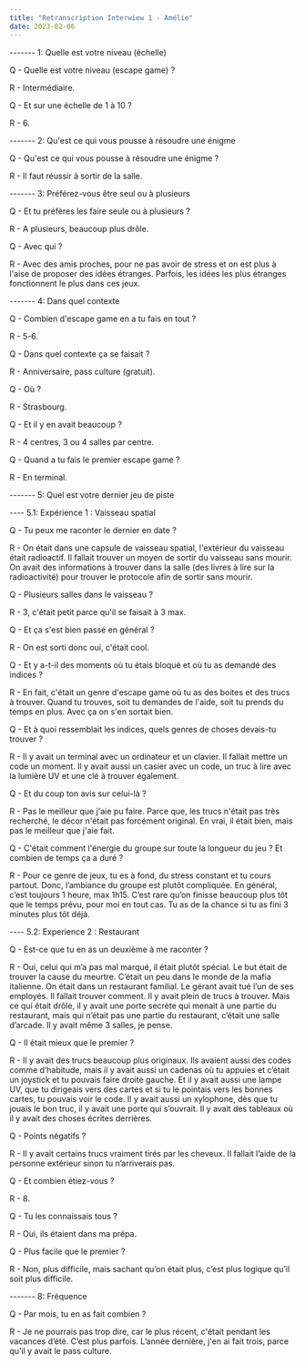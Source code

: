 ```yaml
---
title: "Retranscription Interwiew 1 - Amélie"
date: 2023-02-06
---
```

------- 1: Quelle est votre niveau (échelle)

Q - Quelle est votre niveau (escape game) ?

R - Intermédiaire.

Q - Et sur une échelle de 1 à 10 ?

R - 6.

------- 2: Qu'est ce qui vous pousse à résoudre une énigme

Q - Qu'est ce qui vous pousse à résoudre une énigme ?

R - Il faut réussir à sortir de la salle.

------- 3: Préférez-vous être seul ou à plusieurs

Q - Et tu préfères les faire seule ou à plusieurs ?

R - A plusieurs, beaucoup plus drôle.

Q - Avec qui ?

R - Avec des amis proches, pour ne pas avoir de stress et on est plus à l'aise de proposer des idées étranges. Parfois, les idées les plus étranges fonctionnent le plus dans ces jeux.

------- 4: Dans quel contexte 

Q - Combien d'escape game en a tu fais en tout ?

R - 5-6.

Q - Dans quel contexte ça se faisait ?

R - Anniversaire, pass culture (gratuit).

Q - Où ?

R - Strasbourg.

Q - Et il y en avait beaucoup ?

R -  4 centres, 3 ou 4 salles par centre.

Q - Quand a tu fais le premier escape game ?

R - En terminal. 

------- 5: Quel est votre dernier jeu de piste

---- 5.1: Expérience 1 :  Vaisseau spatial

Q - Tu peux me raconter le dernier en date ?

R - On était dans une capsule de vaisseau spatial, l'extérieur du vaisseau était radioactif. Il fallait trouver un moyen de sortir du vaisseau sans mourir. On avait des informations à trouver dans la salle (des livres à lire sur la radioactivité) pour trouver le protocole afin de sortir sans mourir.

Q - Plusieurs salles dans le vaisseau ?

R - 3, c'était petit parce qu'il se faisait à 3 max.

Q - Et ça s'est bien passé en général ?

R - On est sorti donc oui, c'était cool.

Q - Et y a-t-il des moments où tu étais bloqué et où tu as demandé des indices ?

R - En fait, c'était un genre d'escape game où tu as des boites et des trucs à trouver. Quand tu trouves, soit tu demandes de l'aide, soit tu prends du temps en plus. Avec ça on s'en sortait bien.

Q - Et à quoi ressemblait les indices, quels genres de choses devais-tu trouver ?

R - Il y avait un terminal avec un ordinateur et un clavier. Il fallait mettre un code un moment. Il y avait aussi un casier avec un code, un truc à lire avec la lumière UV et une clé à trouver également.

Q - Et du coup ton avis sur celui-là ?

R - Pas le meilleur que j'aie pu faire. Parce que, les trucs n'était pas très recherché, le décor n'était pas forcément original. En vrai, il était bien, mais pas le meilleur que j'aie fait.

Q - C'était comment l'énergie du groupe sur toute la longueur du jeu ? Et combien de temps ça a duré ?

R - Pour ce genre de jeux, tu es à fond, du stress constant et tu cours partout. Donc, l’ambiance du groupe est plutôt compliquée. En général, c’est toujours 1 heure, max 1h15. C’est rare qu’on finisse beaucoup plus tôt que le temps prévu, pour moi en tout cas. Tu as de la chance si tu as fini 3 minutes plus tôt déjà.

---- 5.2: Experience 2 : Restaurant

Q - Est-ce que tu en as un deuxième à me raconter ?

R - Oui, celui qui m’a pas mal marqué, il était plutôt spécial. Le but était de trouver la cause du meurtre. C’était un peu dans le monde de la mafia italienne. On était dans un restaurant familial. Le gérant avait tué l’un de ses employés. Il fallait trouver comment. Il y avait plein de trucs à trouver. Mais ce qui était drôle, il y avait une porte secrète qui menait à une partie du restaurant, mais qui n’était pas une partie du restaurant, c’était une salle d’arcade. Il y avait même 3 salles, je pense.

Q - Il était mieux que le premier ?

R - Il y avait des trucs beaucoup plus originaux. Ils avaient aussi des codes comme d’habitude, mais il y avait aussi un cadenas où tu appuies et c’était un joystick et tu pouvais faire droite gauche. Et il y avait aussi une lampe UV, que tu dirigeais vers des cartes et si tu le pointais vers les bonnes cartes, tu pouvais voir le code. Il y avait aussi un xylophone, dès que tu jouais le bon truc, il y avait une porte qui s’ouvrait. Il y avait des tableaux où il y avait des choses écrites derrières.

Q - Points négatifs ?

R - Il y avait certains trucs vraiment tirés par les cheveux. Il fallait l’aide de la personne extérieur sinon tu n’arriverais pas.

Q - Et combien étiez-vous ?

R - 8.

Q - Tu les connaissais tous ?

R - Oui, ils étaient dans ma prépa.

Q - Plus facile que le premier ?

R - Non, plus difficile, mais sachant qu’on était plus, c’est plus logique qu’il soit plus difficile.

------- 8: Fréquence

Q - Par mois, tu en as fait combien ?

R - Je ne pourrais pas trop dire, car le plus récent, c'était pendant les vacances d’été. C’est plus parfois. L’année dernière, j'en ai fait trois, parce qu’il y avait le pass culture.
